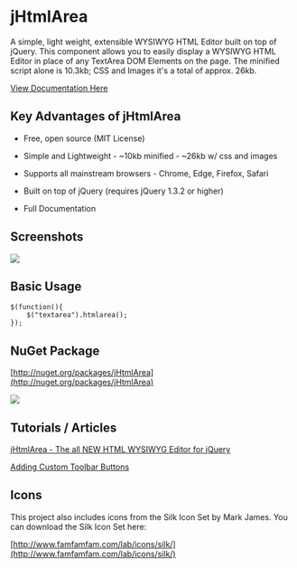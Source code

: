 # jHtmlArea

A simple, light weight, extensible WYSIWYG HTML Editor built on top of jQuery. This component allows you to easily display a WYSIWYG HTML Editor in place of any TextArea DOM Elements on the page. The minified script alone is 10.3kb; CSS and Images it's a total of approx. 26kb.

[View Documentation Here](https://github.com/crpietschmann/jHtmlArea/wiki)

## Key Advantages of jHtmlArea

- Free, open source (MIT License)

- Simple and Lightweight - ~10kb minified - ~26kb w/ css and images

- Supports all mainstream browsers - Chrome, Edge, Firefox, Safari

- Built on top of jQuery (requires jQuery 1.3.2 or higher)

- Full Documentation

## Screenshots

![](img/screenshot.png)

## Basic Usage

```
$(function(){
    $("textarea").htmlarea();
});
```

## NuGet Package

[http://nuget.org/packages/jHtmlArea](http://nuget.org/packages/jHtmlArea)

![](img/nuget-package-install.png)

## Tutorials / Articles

[jHtmlArea - The all NEW HTML WYSIWYG Editor for jQuery](https://pietschsoft.com/post/2009/07/21/jhtmlarea-the-all-new-html-wysiwyg-editor-for-jquery)

[Adding Custom Toolbar Buttons](https://pietschsoft.com/post/2009/08/18/jhtmlarea-adding-custom-toolbar-buttons)

## Icons

This project also includes icons from the Silk Icon Set by Mark James. You can download the Silk Icon Set here:

[http://www.famfamfam.com/lab/icons/silk/](http://www.famfamfam.com/lab/icons/silk/)
